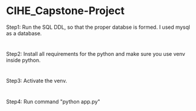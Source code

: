 # CIHE_Capstone-Project
Step1: Run the SQL DDL, so that the proper databse is formed. I used mysql as a database. 
#
Step2: Install all requirements for the python and make sure you use venv inside python.
#
Step3: Activate the venv.
#
Step4: Run command "python app.py"
